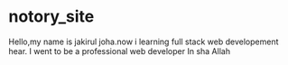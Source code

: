 # notory_site
Hello,my name is jakirul joha.now i learning full stack web developement hear. I went to be a professional web developer In sha Allah 

